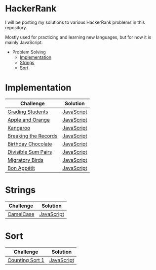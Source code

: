 HackerRank
==========
I will be posting my solutions to various HackerRank problems in this repository.

Mostly used for practicing and learning new languages, but for now it is mainly JavaScript.

* Problem Solving
    * [Implementation](#implementation)
    * [Strings](#strings)
    * [Sort](#sort)

# Implementation

Challenge|Solution
---------|--------
[Grading Students](https://www.hackerrank.com/challenges/grading/problem)|[JavaScript](ProblemSolving/Implementation/gradingStudents.js)
[Apple and Orange](https://www.hackerrank.com/challenges/apple-and-orange/problem)|[JavaScript](ProblemSolving/Implementation/appleAndOrange.js)
[Kangaroo](https://www.hackerrank.com/challenges/kangaroo/problem)|[JavaScript](ProblemSolving/Implementation/kangaroo.js)
[Breaking the Records](https://www.hackerrank.com/challenges/breaking-best-and-worst-records/problem)|[JavaScript](ProblemSolving/Implementation/breakingTheRecords.js)
[Birthday Chocolate](https://www.hackerrank.com/challenges/the-birthday-bar/problem)|[JavaScript](ProblemSolving/Implementation/birthdayChocolate.js)
[Divisible Sum Pairs](https://www.hackerrank.com/challenges/divisible-sum-pairs/problem)|[JavaScript](ProblemSolving/Implementation/divisibleSumPairs.js)
[Migratory Birds](https://www.hackerrank.com/challenges/migratory-birds/problem)|[JavaScript](ProblemSolving/Implementation/migratoryBirds.js)
[Bon Appétit](https://www.hackerrank.com/challenges/bon-appetit/problem)|[JavaScript](ProblemSolving/Implementation/bonAppetit.js)

# Strings 

Challenge|Solution
---------|--------
[CamelCase](https://www.hackerrank.com/challenges/camelcase/problem)|[JavaScript](ProblemSolving/Strings/camelCase.js)

# Sort

Challenge|Solution
---------|--------
[Counting Sort 1](https://www.hackerrank.com/challenges/countingsort1/problem)|[JavaScript](ProblemSolving/Sort/countingSort1.js)